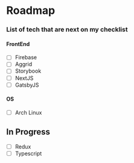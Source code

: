 <h1> Roadmap </h1>


<h3> List of tech that are next on my checklist </h3>


<h4> FrontEnd </h4>

- [ ] Firebase
- [ ] Aggrid
- [ ] Storybook
- [ ] NextJS
- [ ] GatsbyJS

<h4> OS </h4>

- [ ] Arch Linux



<h2> In Progress </h2>

- [ ] Redux
- [ ] Typescript
